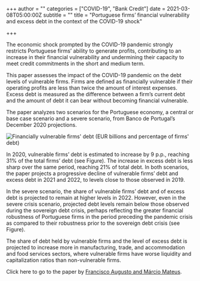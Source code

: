 +++
author = ""
categories = ["COVID-19", "Bank Credit"]
date = 2021-03-08T05:00:00Z
subtitle = ""
title = "Portuguese firms’ financial vulnerability and excess debt in the context of the COVID-19 shock"

+++

The economic shock prompted by the COVID-19 pandemic strongly restricts Portuguese firms’ ability to generate profits, contributing to an increase in their financial vulnerability and undermining their capacity to meet credit commitments in the short and medium term.

This paper assesses the impact of the COVID-19 pandemic on the debt levels of vulnerable firms. Firms are defined as financially vulnerable if their operating profits are less than twice the amount of interest expenses. Excess debt is measured as the difference between a firm’s current debt and the amount of debt it can bear without becoming financial vulnerable.

The paper analyzes two scenarios for the Portuguese economy, a central or base case scenario and a severe scenario, from Banco de Portugal’s December 2020 projections.

![](https://ucarecdn.com/e6afb50f-8680-4913-bda8-c6eb3e533ebb/ "Financially vulnerable firms' debt (EUR billions and percentage of firms' debt)")

In 2020, vulnerable firms’ debt is estimated to increase by 9 p.p., reaching 31% of the total firms’ debt (see Figure). The increase in excess debt is less sharp over the same period, reaching 21% of total debt. In both scenarios, the paper projects a progressive decline of vulnerable firms’ debt and excess debt in 2021 and 2022, to levels close to those observed in 2019.

In the severe scenario, the share of vulnerable firms’ debt and of excess debt is projected to remain at higher levels in 2022. However, even in the severe crisis scenario, projected debt levels remain below those observed during the sovereign debt crisis, perhaps reflecting the greater financial robustness of Portuguese firms in the period preceding the pandemic crisis as compared to their robustness prior to the sovereign debt crisis (see Figure).

The share of debt held by vulnerable firms and the level of excess debt is projected to increase more in manufacturing, trade, and accommodation and food services sectors, where vulnerable firms have worse liquidity and capitalization ratios than non-vulnerable firms.

Click here to go to the paper by [Francisco Augusto and Márcio Mateus](https://ideas.repec.org/a/ptu/bdpart/e202103.html).
